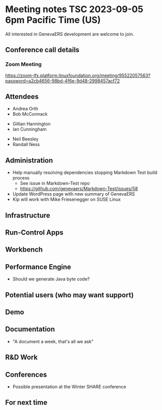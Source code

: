 # Meeting notes TSC 2023-09-05 6pm Pacific Time (US)
All interested in GenevaERS development are welcome to join.
## Conference call details
### Zoom Meeting
https://zoom-lfx.platform.linuxfoundation.org/meeting/95522057563?password=a2cb4656-98bd-4f6e-9d48-2998457acf72
## Attendees 
- Andrea Orth
- Bob McCormack 
<!-- - Eugene Morrow -->
- Gillian Hannington 
- Ian Cunningham 
<!--- Jeff Horner -->
<!--- Kip Twitchell -->
<!--- Michael Shapiro -->
- Neil Beesley 
- Randall Ness
## Administration
- Help manually resolving dependencies stopping Markdown Test build process
  - See issue in Markdown-Test repo  
  - https://github.com/genevaers/Markdown-Test/issues/58
- Update WordPress page with new summary of GenevaERS
- Kip will work with Mike Friesenegger on SUSE Linux
## Infrastructure
## Run-Control Apps
## Workbench
## Performance Engine
- Should we generate Java byte code?
## Potential users (who may want support)
## Demo
## Documentation
- "A document a week, that's all we ask" 
## R&D Work
## Conferences 
- Possible presentation at the Winter SHARE conference 
## For next time 
